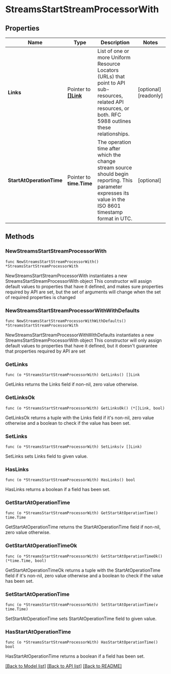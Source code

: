 # StreamsStartStreamProcessorWith

## Properties

Name | Type | Description | Notes
------------ | ------------- | ------------- | -------------
**Links** | Pointer to [**[]Link**](Link.md) | List of one or more Uniform Resource Locators (URLs) that point to API sub-resources, related API resources, or both. RFC 5988 outlines these relationships. | [optional] [readonly] 
**StartAtOperationTime** | Pointer to **time.Time** | The operation time after which the change stream source should begin reporting. This parameter expresses its value in the ISO 8601 timestamp format in UTC. | [optional] 

## Methods

### NewStreamsStartStreamProcessorWith

`func NewStreamsStartStreamProcessorWith() *StreamsStartStreamProcessorWith`

NewStreamsStartStreamProcessorWith instantiates a new StreamsStartStreamProcessorWith object
This constructor will assign default values to properties that have it defined,
and makes sure properties required by API are set, but the set of arguments
will change when the set of required properties is changed

### NewStreamsStartStreamProcessorWithWithDefaults

`func NewStreamsStartStreamProcessorWithWithDefaults() *StreamsStartStreamProcessorWith`

NewStreamsStartStreamProcessorWithWithDefaults instantiates a new StreamsStartStreamProcessorWith object
This constructor will only assign default values to properties that have it defined,
but it doesn't guarantee that properties required by API are set

### GetLinks

`func (o *StreamsStartStreamProcessorWith) GetLinks() []Link`

GetLinks returns the Links field if non-nil, zero value otherwise.

### GetLinksOk

`func (o *StreamsStartStreamProcessorWith) GetLinksOk() (*[]Link, bool)`

GetLinksOk returns a tuple with the Links field if it's non-nil, zero value otherwise
and a boolean to check if the value has been set.

### SetLinks

`func (o *StreamsStartStreamProcessorWith) SetLinks(v []Link)`

SetLinks sets Links field to given value.

### HasLinks

`func (o *StreamsStartStreamProcessorWith) HasLinks() bool`

HasLinks returns a boolean if a field has been set.
### GetStartAtOperationTime

`func (o *StreamsStartStreamProcessorWith) GetStartAtOperationTime() time.Time`

GetStartAtOperationTime returns the StartAtOperationTime field if non-nil, zero value otherwise.

### GetStartAtOperationTimeOk

`func (o *StreamsStartStreamProcessorWith) GetStartAtOperationTimeOk() (*time.Time, bool)`

GetStartAtOperationTimeOk returns a tuple with the StartAtOperationTime field if it's non-nil, zero value otherwise
and a boolean to check if the value has been set.

### SetStartAtOperationTime

`func (o *StreamsStartStreamProcessorWith) SetStartAtOperationTime(v time.Time)`

SetStartAtOperationTime sets StartAtOperationTime field to given value.

### HasStartAtOperationTime

`func (o *StreamsStartStreamProcessorWith) HasStartAtOperationTime() bool`

HasStartAtOperationTime returns a boolean if a field has been set.

[[Back to Model list]](../README.md#documentation-for-models) [[Back to API list]](../README.md#documentation-for-api-endpoints) [[Back to README]](../README.md)


